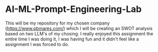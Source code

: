 # AI-ML-Prompt-Engineering-Lab
This will be my repository for my chosen company (https://www.pbmares.com/) which I will be creating an SWOT analysis based on two LLM's of my chosing. I really enjoyed this assignment the entire time I was doing it, I was having fun and it didn't feel like a assignment I was forced to do.
